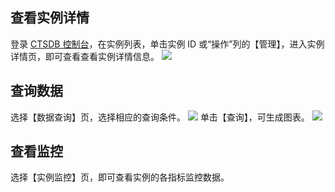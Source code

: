## 查看实例详情
登录 [CTSDB 控制台](https://console.cloud.tencent.com/ctsdb)，在实例列表，单击实例 ID 或“操作”列的【管理】，进入实例详情页，即可查看查看实例详情信息。
![](https://main.qcloudimg.com/raw/18719d7726ab07388b8130f033c56958.png)

## 查询数据
选择【数据查询】页，选择相应的查询条件。
![](https://main.qcloudimg.com/raw/bb490eba911344f3617261a10e8c0192.png)
单击【查询】，可生成图表。
![](https://main.qcloudimg.com/raw/76bd90874dc7abcb9e2c6f77806bb383.png)

## 查看监控
选择【实例监控】页，即可查看实例的各指标监控数据。


